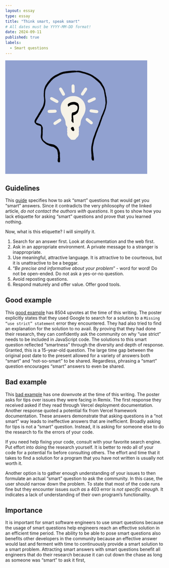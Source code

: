 ```yaml
---
layout: essay
type: essay
title: "Think smart, speak smart"
# All dates must be YYYY-MM-DD format!
date: 2024-09-11
published: true
labels:
  - Smart questions
---
```


<img width="450px" class="rounded float-start pe-4" src="../img/thinksmart/smartq.png">

## Guidelines

This [guide](http://www.catb.org/esr/faqs/smart-questions.html#forum) specifies how to ask “smart” questions that would get you “smart” answers. Since it contradicts the very philosophy of the linked article, *do not contact the authors with questions*. It goes to show how you lack etiquette for asking “smart” questions and prove that you learned nothing.

Now, what is this etiquette? I will simplify it.

1. Search for an answer first. Look at documentation and the web first.
2. Ask in an appropriate environment. A private message to a stranger is inappropriate.
3. Use meaningful, attractive language. It is attractive to be courteous, but it is unattractive to be a beggar.
4. “*Be precise and informative about your problem*” - word for word! Do not be open-ended. Do not ask a yes-or-no question.
5. Avoid reposting questions.
6. Respond maturely and offer value. Offer good tools.

## Good example

This [good example](https://stackoverflow.com/questions/1335851/what-does-use-strict-do-in-javascript-and-what-is-the-reasoning-behind-it) has 8504 upvotes at the time of this writing. The poster explicitly states that they used Google to search for a solution to a `Missing “use strict” statement` error they encountered. They had also tried to find an explanation for the solution to no avail. By proving that they had done their research, they can confidently ask the community on why “use strict” needs to be included in JavaScript code.
The solutions to this smart question reflected “smartness” through the diversity and depth of response. Granted, this is a 15-year-old question. The large time gap between the original post date to the present allowed for a variety of answers both “smart” and “not-so-smart” to be shared. Regardless, phrasing a “smart” question encourages “smart” answers to even be shared.

## Bad example

This [bad example](https://stackoverflow.com/questions/78919023/problem-with-remix-nested-routes-when-hosted-on-vercel-route-x-does-not-match) has one downvote at the time of this writing. The poster asks for tips over issues they were facing in Remix. The first response they received asked if they read through Vercel deployment documentation. Another response quoted a potential fix from Vercel framework documentation. These answers demonstrate that asking questions in a “not smart” way leads to ineffective answers that are inefficient. Broadly asking for tips is not a “smart” question. Instead, it is asking for someone else to do the research to fix the errors of your code.

If you need help fixing your code, consult with your favorite search engine. Put effort into doing the research yourself. It is better to redo all of your code for a potential fix before consulting others. The effort and time that it takes to find a solution for a program that you have not written is usually not worth it. 

Another option is to gather enough understanding of your issues to then formulate an actual “smart” question to ask the community. In this case, the user should narrow down the problem. To state that most of the code runs fine but they encounter issues *such as* a 403 error is *not specific enough*. It indicates a lack of understanding of their own program’s functionality.

## Importance

It is important for smart software engineers to use smart questions because the usage of smart questions help engineers reach an effective solution in an efficient time period. The ability to be able to pose smart questions also benefits other developers in the community because an effective answer would last and ferment with time to continuously provide a smart solution to a smart problem. Attracting smart answers with smart questions benefit all engineers that do their research because it can cut down the chase as long as someone was “smart” to ask it first,
